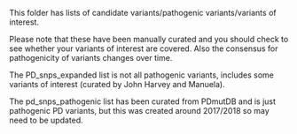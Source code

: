 This folder has lists of candidate variants/pathogenic variants/variants of interest.

Please note that these have been manually curated and you should check to see whether your variants of interest are covered. 
Also the consensus for pathogenicity of variants changes over time.

The PD_snps_expanded list is not all pathogenic variants, includes some variants of interest (curated by John Harvey and Manuela).

The pd_snps_pathogenic list has been curated from PDmutDB and is just pathogenic PD variants, but this was created around 2017/2018 so may need to be updated.
